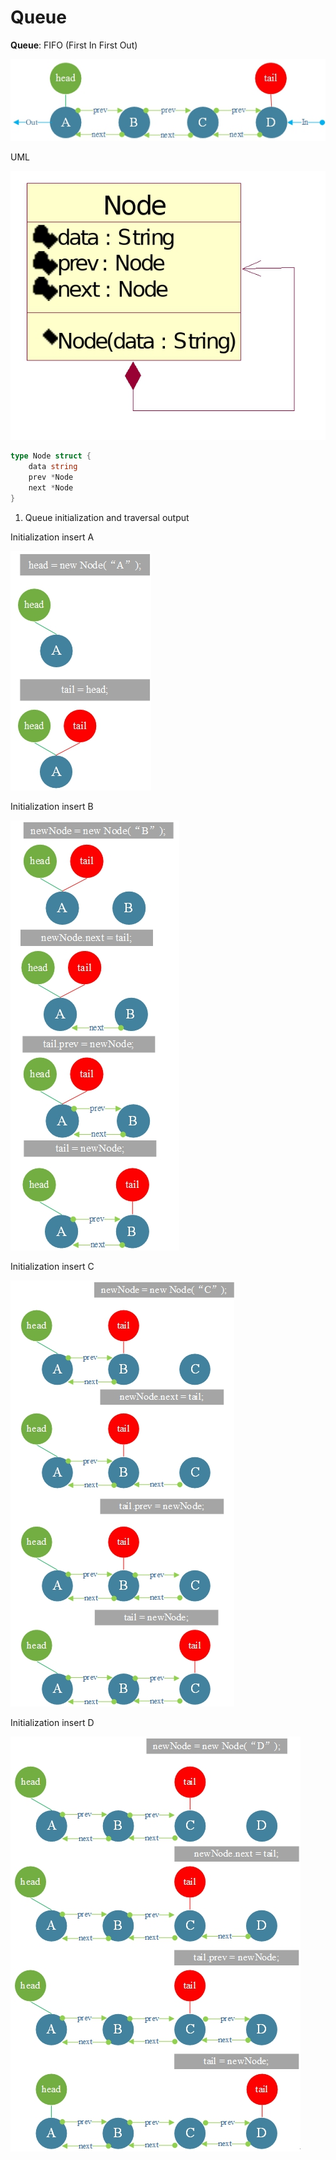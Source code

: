 # Queue

**Queue**: FIFO (First In First Out)

![](queue.png)

UML

![](unl.png)

```go
type Node struct {
    data string
    prev *Node
    next *Node
}
```
1. Queue initialization and traversal output

Initialization insert A

![](init%20insert%20a.png)

Initialization insert B

![](init%20insert%20b.png)


Initialization insert C

![](init%20insert%20c.png)

Initialization insert D


![](init%20insert%20d.png)